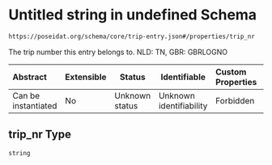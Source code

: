# Untitled string in undefined Schema

```txt
https://poseidat.org/schema/core/trip-entry.json#/properties/trip_nr
```

The trip number this entry belongs to. NLD: TN, GBR: GBRLOGNO


| Abstract            | Extensible | Status         | Identifiable            | Custom Properties | Additional Properties | Access Restrictions | Defined In                                                               |
| :------------------ | ---------- | -------------- | ----------------------- | :---------------- | --------------------- | ------------------- | ------------------------------------------------------------------------ |
| Can be instantiated | No         | Unknown status | Unknown identifiability | Forbidden         | Allowed               | none                | [trip-entry.json\*](schemas/core/trip-entry.json "open original schema") |

## trip_nr Type

`string`

